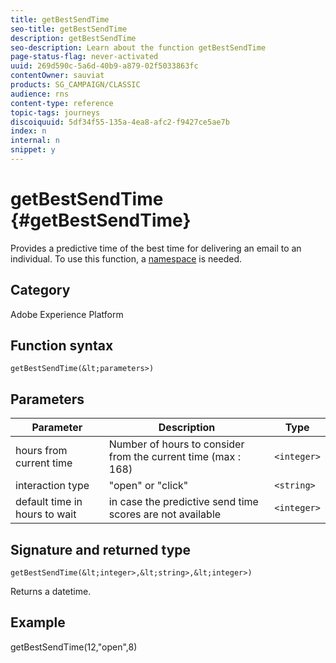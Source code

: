 ```yaml
---
title: getBestSendTime
seo-title: getBestSendTime
description: getBestSendTime
seo-description: Learn about the function getBestSendTime
page-status-flag: never-activated
uuid: 269d590c-5a6d-40b9-a879-02f5033863fc
contentOwner: sauviat
products: SG_CAMPAIGN/CLASSIC
audience: rns
content-type: reference
topic-tags: journeys
discoiquuid: 5df34f55-135a-4ea8-afc2-f9427ce5ae7b
index: n
internal: n
snippet: y
---
```


# getBestSendTime {#getBestSendTime}

Provides a predictive time of the best time for delivering an email to an individual.  To use this function, a [namespace](eventnamespace.md) is needed.

## Category

Adobe Experience Platform

## Function syntax

`getBestSendTime(&lt;parameters>)`

## Parameters

|Parameter|Description|Type|
|--- |--- |--- |
|hours from current time|Number of hours to consider from the current time (max : 168)|`<integer>`|
|interaction type|"open" or "click"|`<string>`|
|default time in hours to wait|in case the predictive send time scores are not available|`<integer>`|

## Signature and returned type

`getBestSendTime(&lt;integer>,&lt;string>,&lt;integer>)`

Returns a datetime.

## Example

getBestSendTime(12,"open",8)
